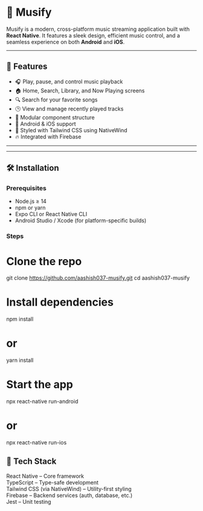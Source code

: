 # 🎵 Musify

Musify is a modern, cross-platform music streaming application built with **React Native**. It features a sleek design, efficient music control, and a seamless experience on both **Android** and **iOS**.

---

## 🚀 Features

- 🎧 Play, pause, and control music playback
- 🏠 Home, Search, Library, and Now Playing screens
- 🔍 Search for your favorite songs
- 🕒 View and manage recently played tracks
- 🧩 Modular component structure
- 📱 Android & iOS support
- 🌈 Styled with Tailwind CSS using NativeWind
- 🔥 Integrated with Firebase

---


---

## 🛠️ Installation

### Prerequisites

- Node.js ≥ 14
- npm or yarn
- Expo CLI or React Native CLI
- Android Studio / Xcode (for platform-specific builds)

### Steps

# Clone the repo
git clone https://github.com/aashish037-musify.git
cd aashish037-musify

# Install dependencies
npm install
# or
yarn install

# Start the app
npx react-native run-android
# or
npx react-native run-ios

## 🧬 Tech Stack

React Native – Core framework <br>
TypeScript – Type-safe development <br>
Tailwind CSS (via NativeWind) – Utility-first styling <br>
Firebase – Backend services (auth, database, etc.) <br>
Jest – Unit testing

